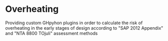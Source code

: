 # Overheating
Providing custom GHpyhon plugins in order to calculate the risk of overheating in the early stages of design according to "SAP 2012 Appendix" and "NTA 8800 TOjuli" assessment methods
